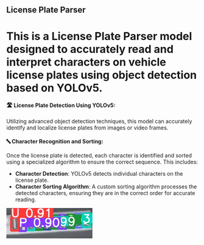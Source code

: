 ## License Plate Parser 

# This is a License Plate Parser model designed to accurately read and interpret characters on vehicle license plates using object detection based on YOLOv5.


#### 🛣️ License Plate Detection Using YOLOv5:
Utilizing advanced object detection techniques, this model can accurately identify and localize license plates from images or video frames.

#### 🔤 Character Recognition and Sorting:
Once the license plate is detected, each character is identified and sorted using a specialized algorithm to ensure the correct sequence. This includes:

- **Character Detection**: YOLOv5 detects individual characters on the license plate.
- **Character Sorting Algorithm**: A custom sorting algorithm processes the detected characters, ensuring they are in the correct order for accurate reading.


![Example License Plate Image](1710395685.7730865.jpg)
 
